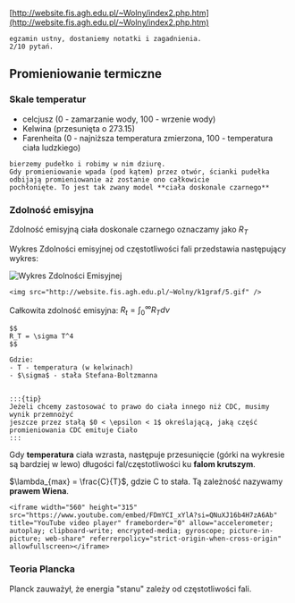[http://website.fis.agh.edu.pl/~Wolny/index2.php.htm](http://website.fis.agh.edu.pl/~Wolny/index2.php.htm)

```{note}
egzamin ustny, dostaniemy notatki i zagadnienia.
2/10 pytań.
```

## Promieniowanie termiczne

### Skale temperatur
- celcjusz (0 - zamarzanie wody, 100 - wrzenie wody)
- Kelwina (przesunięta o 273.15)
- Farenheita (0 - najniższa temperatura zmierzona, 100 - temperatura ciała ludzkiego)


```{admonition} doświadczenie
bierzemy pudełko i robimy w nim dziurę.
Gdy promieniowanie wpada (pod kątem) przez otwór, ścianki pudełka odbijają promieniowanie aż zostanie ono całkowicie
pochłonięte. To jest tak zwany model **ciała doskonale czarnego**
```

### Zdolność emisyjna

Zdolność emisyjną ciała doskonale czarnego oznaczamy jako $R_T$

Wykres Zdolności emisyjnej od częstotliwości fali przedstawia następujący wykres:

![Wykres Zdolności Emisyjnej](kwanty/wykres.png)
```{raw} html
<img src="http://website.fis.agh.edu.pl/~Wolny/k1graf/5.gif" />
```


Całkowita zdolność emisyjna: $R_t = \int_0^\infty R_T d\nu$

```{admonition} Prawo Stefana
$$
R_T = \sigma T^4
$$

Gdzie:
- T - temperatura (w kelwinach)
- $\sigma$ - stała Stefana-Boltzmanna


:::{tip}
Jeżeli chcemy zastosować to prawo do ciała innego niż CDC, musimy wynik przemnożyć
jeszcze przez stałą $0 < \epsilon < 1$ określającą, jaką część promieniowania CDC emituje Ciało
:::
```

Gdy **temperatura** ciała wzrasta, następuje przesunięcie (górki na wykresie są bardziej w lewo) długości fal/częstotliwości ku **falom krutszym**.

$\lambda_{max} = \frac{C}{T}$, gdzie C to stała. Tą zależność nazywamy **prawem Wiena**.

```{raw} html
<iframe width="560" height="315" src="https://www.youtube.com/embed/FDmYCI_xYlA?si=QNuXJ16b4H7zA6Ab" title="YouTube video player" frameborder="0" allow="accelerometer; autoplay; clipboard-write; encrypted-media; gyroscope; picture-in-picture; web-share" referrerpolicy="strict-origin-when-cross-origin" allowfullscreen></iframe>
```

### Teoria Plancka

Planck zauważył, że energia "stanu" zależy od częstotliwości fali.


